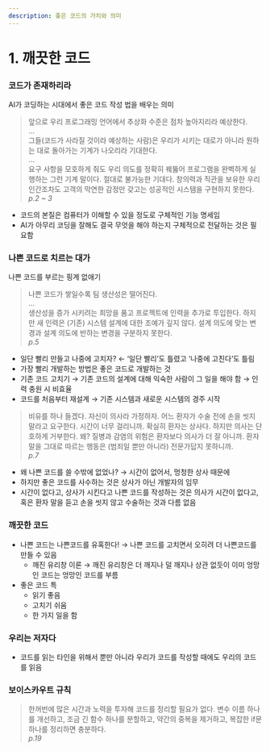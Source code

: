 ```yaml
---
description: 좋은 코드의 가치와 의미
---
```


# 1. 깨끗한 코드

### 코드가 존재하리라

AI가 코딩하는 시대에서 좋은 코드 작성 법을 배우는 의미

> 앞으로 우리 프로그래밍 언어에서 추상화 수준은 점차 높아지리라 예상한다.\
> …\
> 그들(코드가 사라질 것이라 예상하는 사람)은 우리가 시키는 대로가 아니라 원하는 대로 돌아가는 기계가 나오리라 기대한다.\
> …\
> 요구 사항을 모호하게 줘도 우리 의도를 정확히 꿰뚫어 프로그램을 완벽하게 실행하는 그런 기계 말이다. 절대로 불가능한 기대다. 창의력과 직관을 보유한 우리 인간조차도 고객의 막연한 감정만 갖고는 성공적인 시스템을 구현하지 못한다.\
> _p.2 \~ 3_

* 코드의 본질은 컴퓨터가 이해할 수 있을 정도로 구체적인 기능 명세임
* AI가 아무리 코딩을 잘해도 결국 무엇을 해야 하는지 구체적으로 전달하는 것은 필요함

### 나쁜 코드로 치르는 대가

나쁜 코드를 부르는 핑계 없애기

> 나쁜 코드가 쌓일수록 팀 생산성은 떨어진다.\
> …\
> 생산성을 증가 시키려는 희망을 품고 프로젝트에 인력을 추가로 투입한다. 하지만 새 인력은 (기존) 시스템 설계에 대한 조예가 깊지 않다. 설계 의도에 맞는 변경과 설계 의도에 반하는 변경을 구분하지 못한다.\
> _p.5_

* 일단 빨리 만들고 나중에 고치자? ← ‘일단 빨리’도 틀렸고 ‘나중에 고친다’도 틀림
* 가장 빨리 개발하는 방법은 좋은 코드로 개발하는 것
* 기존 코드 고치기 → 기존 코드의 설계에 대해 익숙한 사람이 그 일을 해야 함 → 인력 충원 시 비효율
* 코드를 처음부터 재설계 → 기존 시스템과 새로운 시스템의 경주 시작

> 비유를 하나 들겠다. 자신이 의사라 가정하자. 어느 환자가 수술 전에 손을 씻지 말라고 요구한다. 시간이 너무 걸리니까. 확실히 환자는 상사다. 하지만 의사는 단호하게 거부한다. 왜? 질병과 감염의 위험은 환자보다 의사가 더 잘 아니까. 환자 말을 그대로 따르는 행동은 (범죄일 뿐만 아니라) 전문가답지 못하니까.\
> _p.7_

* 왜 나쁜 코드를 쓸 수밖에 없었나? → 시간이 없어서, 멍청한 상사 때문에
* 하지만 좋은 코드를 사수하는 것은 상사가 아닌 개발자의 임무
* 시간이 없다고, 상사가 시킨다고 나쁜 코드를 작성하는 것은 의사가 시간이 없다고, 혹은 환자 말을 듣고 손을 씻지 않고 수술하는 것과 다름 없음

### 깨끗한 코드

* 나쁜 코드는 나쁜코드를 유혹한다! → 나쁜 코드를 고치면서 오히려 더 나쁜코드를 만들 수 있음
  * 깨진 유리창 이론 → 깨진 유리창은 더 깨지나 덜 깨지나 상관 없듯이 이미 엉망인 코드는 엉망인 코드를 부름
* 좋은 코드 특
  * 읽기 좋음
  * 고치기 쉬움
  * 한 가지 일을 함

### 우리는 저자다

* 코드를 읽는 타인을 위해서 뿐만 아니라 우리가 코드를 작성할 때에도 우리의 코드를 읽음

### 보이스카우트 규칙

> 한꺼번에 많은 시간과 노력을 투자해 코드를 정리할 필요가 없다. 변수 이름 하나를 개선하고, 조금 긴 함수 하나를 분할하고, 약간의 중복을 제거하고, 복잡한 if문 하나를 정리하면 충분하다.\
> _p.19_
